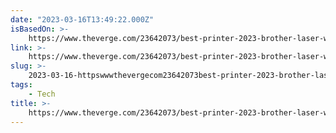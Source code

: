 ```yaml
---
date: "2023-03-16T13:49:22.000Z"
isBasedOn: >-
    https://www.theverge.com/23642073/best-printer-2023-brother-laser-wi-fi-its-fine
link: >-
    https://www.theverge.com/23642073/best-printer-2023-brother-laser-wi-fi-its-fine
slug: >-
    2023-03-16-httpswwwthevergecom23642073best-printer-2023-brother-laser-wi-fi-its-fine
tags:
    - Tech
title: >-
    https://www.theverge.com/23642073/best-printer-2023-brother-laser-wi-fi-its-fine
---
```

